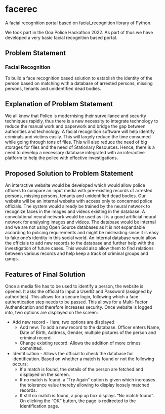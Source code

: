 # facerec
A facial recognition portal based on facial_recognition library of Python.

We took part in the Goa Police Hackathon 2022. As part of thus we have developed a very basic facial recognition based portal.


## Problem Statement

### Facial Recognition

To build a face recognition based solution to establish the identity of the person based on matching with a
database of arrested persons, missing persons, tenants and unidentified dead bodies.

## Explanation of Problem Statement

We all know that Police is modernising their surveillance and security techniques rapidly, thus there is a new
necessity to integrate technology to reduce the manual work and paperwork and bridge the gap between
authorities and technology. A facial recognition software will help identify criminals and victims easily. This will
largely reduce the time consumed while going through tons of files. This will also reduce the need of big storages
for files and the need of Stationary Resources. Hence, there is a need to develop a necessary database integrated
with an interactive platform to help the police with effective investigations.

## Proposed Solution to Problem Statement

An interactive website would be developed which would allow police officers to compare an input media with
pre-existing records of arrested persons, missing persons, tenants and unidentified dead bodies. Our website will
be an internal website with access only to concerned police officials. The system would already be trained by the
neural network to recognize faces in the images and videos existing in the database. A convolutional neural
network would be used as it is a good artificial neural network for analysing images and videos. The database
would be internal and we are not using Open Source databases as it is not expandable according to policing
requirements and might be misleading since it is easy to fake one’s identity in this social world. An internal
database would allow the officials to add new records to the database and further help with the investigation of
future cases. This would also allow them to find relations between various records and help keep a track of
criminal groups and gangs.

## Features of Final Solution
Once a media file has to be used to identify a person, the website is opened. It asks the official to input a UserID
and Password (assigned by authorities). This allows for a secure login, following which a face authentication step
needs to be passed. This allows for a Multi-Factor Authentication and therefore increases security. Once website
is logged into, two options are displayed on the screen:
* Add new record - Here, two options are displayed:
  * Add new: To add a new record to the database. Officer enters Name, Date of Birth, Address,
Gender, multiple pictures of the person and criminal record.
  * Change existing record: Allows the addition of more crimes committed.
* Identification - Allows the official to check the database for identification. Based on whether a match is
found or not the following occurs:
  * If a match is found, the details of the person are fetched and displayed on the screen.
  * If no match is found, a “Try Again” option is given which increases the tolerance value thereby
allowing to display loosely matched records.
  * If still no match is found, a pop up box displays “No match found”. On clicking the “OK” button, the
page is redirected to the Identification page.
